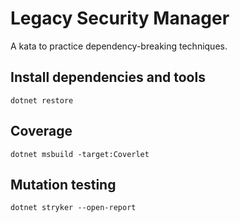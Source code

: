 # Legacy Security Manager

A kata to practice dependency-breaking techniques.

## Install dependencies and tools

`dotnet restore`

## Coverage

`dotnet msbuild -target:Coverlet`

## Mutation testing

`dotnet stryker --open-report`
